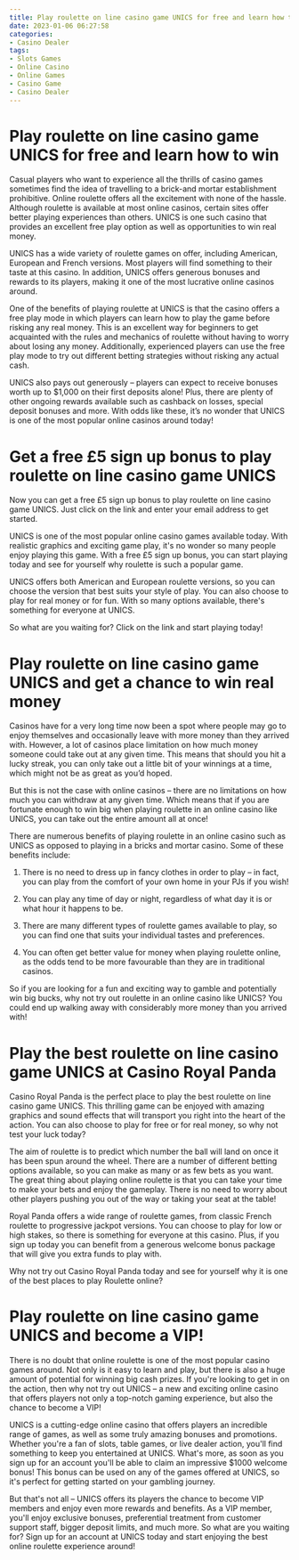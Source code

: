 ```yaml
---
title: Play roulette on line casino game UNICS for free and learn how to win
date: 2023-01-06 06:27:58
categories:
- Casino Dealer
tags:
- Slots Games
- Online Casino
- Online Games
- Casino Game
- Casino Dealer
---
```



#  Play roulette on line casino game UNICS for free and learn how to win

Casual players who want to experience all the thrills of casino games sometimes find the idea of travelling to a brick-and mortar establishment prohibitive. Online roulette offers all the excitement with none of the hassle. Although roulette is available at most online casinos, certain sites offer better playing experiences than others. UNICS is one such casino that provides an excellent free play option as well as opportunities to win real money.

UNICS has a wide variety of roulette games on offer, including American, European and French versions. Most players will find something to their taste at this casino. In addition, UNICS offers generous bonuses and rewards to its players, making it one of the most lucrative online casinos around.

One of the benefits of playing roulette at UNICS is that the casino offers a free play mode in which players can learn how to play the game before risking any real money. This is an excellent way for beginners to get acquainted with the rules and mechanics of roulette without having to worry about losing any money. Additionally, experienced players can use the free play mode to try out different betting strategies without risking any actual cash.

UNICS also pays out generously – players can expect to receive bonuses worth up to $1,000 on their first deposits alone! Plus, there are plenty of other ongoing rewards available such as cashback on losses, special deposit bonuses and more. With odds like these, it’s no wonder that UNICS is one of the most popular online casinos around today!

#  Get a free £5 sign up bonus to play roulette on line casino game UNICS

Now you can get a free £5 sign up bonus to play roulette on line casino game UNICS. Just click on the link and enter your email address to get started.

UNICS is one of the most popular online casino games available today. With realistic graphics and exciting game play, it's no wonder so many people enjoy playing this game. With a free £5 sign up bonus, you can start playing today and see for yourself why roulette is such a popular game.

UNICS offers both American and European roulette versions, so you can choose the version that best suits your style of play. You can also choose to play for real money or for fun. With so many options available, there's something for everyone at UNICS.

So what are you waiting for? Click on the link and start playing today!

#  Play roulette on line casino game UNICS and get a chance to win real money

Casinos have for a very long time now been a spot where people may go to enjoy themselves and occasionally leave with more money than they arrived with. However, a lot of casinos place limitation on how much money someone could take out at any given time. This means that should you hit a lucky streak, you can only take out a little bit of your winnings at a time, which might not be as great as you’d hoped.

But this is not the case with online casinos – there are no limitations on how much you can withdraw at any given time. Which means that if you are fortunate enough to win big when playing roulette in an online casino like UNICS, you can take out the entire amount all at once!

There are numerous benefits of playing roulette in an online casino such as UNICS as opposed to playing in a bricks and mortar casino. Some of these benefits include:

1) There is no need to dress up in fancy clothes in order to play – in fact, you can play from the comfort of your own home in your PJs if you wish!

2) You can play any time of day or night, regardless of what day it is or what hour it happens to be.

3) There are many different types of roulette games available to play, so you can find one that suits your individual tastes and preferences.

4) You can often get better value for money when playing roulette online, as the odds tend to be more favourable than they are in traditional casinos.

So if you are looking for a fun and exciting way to gamble and potentially win big bucks, why not try out roulette in an online casino like UNICS? You could end up walking away with considerably more money than you arrived with!

#  Play the best roulette on line casino game UNICS at Casino Royal Panda



Casino Royal Panda is the perfect place to play the best roulette on line casino game UNICS. This thrilling game can be enjoyed with amazing graphics and sound effects that will transport you right into the heart of the action. You can also choose to play for free or for real money, so why not test your luck today?


The aim of roulette is to predict which number the ball will land on once it has been spun around the wheel. There are a number of different betting options available, so you can make as many or as few bets as you want. The great thing about playing online roulette is that you can take your time to make your bets and enjoy the gameplay. There is no need to worry about other players pushing you out of the way or taking your seat at the table!


Royal Panda offers a wide range of roulette games, from classic French roulette to progressive jackpot versions. You can choose to play for low or high stakes, so there is something for everyone at this casino. Plus, if you sign up today you can benefit from a generous welcome bonus package that will give you extra funds to play with.


Why not try out Casino Royal Panda today and see for yourself why it is one of the best places to play Roulette online?

#  Play roulette on line casino game UNICS and become a VIP!

There is no doubt that online roulette is one of the most popular casino games around. Not only is it easy to learn and play, but there is also a huge amount of potential for winning big cash prizes. If you're looking to get in on the action, then why not try out UNICS – a new and exciting online casino that offers players not only a top-notch gaming experience, but also the chance to become a VIP!

UNICS is a cutting-edge online casino that offers players an incredible range of games, as well as some truly amazing bonuses and promotions. Whether you're a fan of slots, table games, or live dealer action, you'll find something to keep you entertained at UNICS. What's more, as soon as you sign up for an account you'll be able to claim an impressive $1000 welcome bonus! This bonus can be used on any of the games offered at UNICS, so it's perfect for getting started on your gambling journey.

But that's not all – UNICS offers its players the chance to become VIP members and enjoy even more rewards and benefits. As a VIP member, you'll enjoy exclusive bonuses, preferential treatment from customer support staff, bigger deposit limits, and much more. So what are you waiting for? Sign up for an account at UNICS today and start enjoying the best online roulette experience around!
